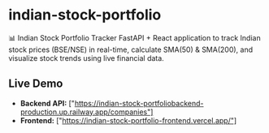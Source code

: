 # indian-stock-portfolio
📊 Indian Stock Portfolio Tracker FastAPI + React application to track Indian stock prices (BSE/NSE) in real-time, calculate SMA(50) &amp; SMA(200), and visualize stock trends using live financial data.

## Live Demo 
- **Backend API:** ["https://indian-stock-portfoliobackend-production.up.railway.app/companies"] 
- **Frontend:** ["https://indian-stock-portfolio-frontend.vercel.app/"]  

